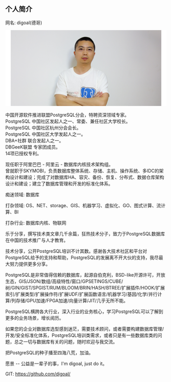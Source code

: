 ## 个人简介
网名: digoal(德哥)    
  
![pic](digoal.png)  
    
中国开源软件推进联盟PostgreSQL分会，特聘资深领域专家。   
PostgreSQL 中国社区发起人之一、常委、兼任社区大学校长。  
PostgreSQL 中国社区杭州分会会长。  
PostgreSQL 中国社区大学发起人之一。  
DBA+社群 联合发起人之一。  
DBGeeK联盟 专家团成员。  
14项已授权专利。  
  
现任职于阿里巴巴 - 阿里云 - 数据库内核技术架构组。  
曾就职于SKYMOBI，负责数据库整体系统、存储、主机、操作系统、多IDC的架构设计和建设；完成了对数据库HA、容灾、备份、恢复、分布式、数据仓库架构设计和建设；建立了数据库管理和开发的标准化体系。  
  
痴迷领域: 数据库  
  
打杂领域: OS、NET、storage、GIS、机器学习、虚拟化、GO、图式计算、流计算、BI     
  
打杂行业: 数据库内核、物联网     
  
乐于分享，撰写技术类文章几千余篇，狂热技术分子，致力于PostgreSQL数据库在中国的技术推广与人才教育。  
  
技术分享，公开PostgreSQL培训不计其数。感谢各大技术社区和平台对PostgreSQL给予的支持和帮助，PostgreSQL的发展离不开大伙的支持，我尽最大努力提供更多分享。     
  
PostgreSQL是非常值得信赖的数据库，起源自伯克利，BSD-like开源许可，开放生态，GIS/JSON/数组/高级特性/窗口/GPSETINGS/CUBE/树/GIN/GIST/SPGIST/RUM/BLOOM/BRIN/HASH/BTREE/扩展插件/HOOK/扩展索引/扩展类型/扩展操作符/扩展UDF/扩展函数语言/机器学习/基因/化学/并行计算/列存储/GPU加速/FPGA加速/向量计算/JIT/几乎无所不能。  
  
PostgreSQL横跨各大行业，深入行业的业务核心，学习PostgreSQL可以了解到更多的业务场景，增长阅历。     
  
如果您的企业对数据库选型感到迷茫，需要技术顾问，或者需要构建数据库管理/开发/安全标准化体系，PostgreSQL培训类需求，或者只是有一些数据库类的问题，总之一切与数据库有关的问题，随时欢迎与我交流。  
  
把PostgreSQL的种子播至四海八荒，加油。   
  
愿景 -- 公益是一辈子的事，I'm digoal, just do it。  
  
GIT: https://github.com/digoal/   
